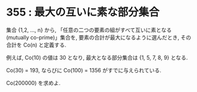 # 355 : 最大の互いに素な部分集合

集合 {1,2, ..., n} から, 「任意の二つの要素の組がすべて互いに素となる\(mutually co-prime\)」集合を, 要素の合計が最大になるように選んだとき, その合計を Co\(n\) と定義する.

例えば, Co\(10\) の値は 30 となり, 最大となる部分集合は {1, 5, 7, 8, 9} となる.

Co\(30\) = 193, ならびに Co\(100\) = 1356 がすでに与えられている.

Co\(200000\) を求めよ.

